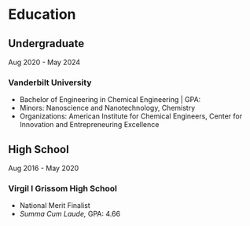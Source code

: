 # Education
## Undergraduate
Aug 2020 - May 2024
### Vanderbilt University
- Bachelor of Engineering in Chemical Engineering | GPA: 
- Minors: Nanoscience and Nanotechnology, Chemistry
- Organizations: American Institute for Chemical Engineers, Center for Innovation and Entrepreneuring Excellence

## High School
Aug 2016 - May 2020
### Virgil I Grissom High School
- National Merit Finalist
- _Summa Cum Laude,_ GPA: 4.66
